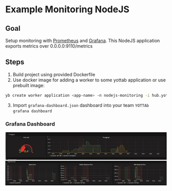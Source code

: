 # Example Monitoring NodeJS

## Goal

Setup monitoring with [Prometheus](https://prometheus.io) and [Grafana](https://grafana.com).
This NodeJS application exports metrics over 0.0.0.0:9110/metrics
## Steps

1. Build project using provided Dockerfile
2. Use docker image for adding a worker to some yottab application or use prebuilt image:
```sh
yb create worker application <app-name> -n nodejs-monitoring -i hub.yottab.io/library/example-monitoring-nodejs:latest -p 9110
```
3. Import `grafana-dashboard.json` dashboard into your team `YOTTAb grafana dashboard`

### Grafana Dashboard

![Grafana - Response Time](/images/grafana-response-time.png)
![Grafana - Throughput](/images/grafana-throughput.png)
